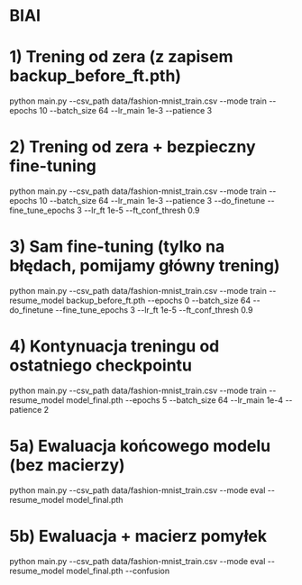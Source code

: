 # BIAI
# 1) Trening od zera (z zapisem backup_before_ft.pth)
python main.py --csv_path data/fashion-mnist_train.csv --mode train --epochs 10 --batch_size 64 --lr_main 1e-3 --patience 3

# 2) Trening od zera + bezpieczny fine-tuning
python main.py --csv_path data/fashion-mnist_train.csv --mode train --epochs 10 --batch_size 64 --lr_main 1e-3 --patience 3 --do_finetune --fine_tune_epochs 3 --lr_ft 1e-5 --ft_conf_thresh 0.9

# 3) Sam fine-tuning (tylko na błędach, pomijamy główny trening)
python main.py --csv_path data/fashion-mnist_train.csv --mode train --resume_model backup_before_ft.pth --epochs 0 --batch_size 64 --do_finetune --fine_tune_epochs 3 --lr_ft 1e-5 --ft_conf_thresh 0.9

# 4) Kontynuacja treningu od ostatniego checkpointu
python main.py --csv_path data/fashion-mnist_train.csv --mode train --resume_model model_final.pth --epochs 5 --batch_size 64 --lr_main 1e-4 --patience 2

# 5a) Ewaluacja końcowego modelu (bez macierzy)
python main.py --csv_path data/fashion-mnist_train.csv --mode eval --resume_model model_final.pth

# 5b) Ewaluacja + macierz pomyłek
python main.py --csv_path data/fashion-mnist_train.csv --mode eval --resume_model model_final.pth --confusion
